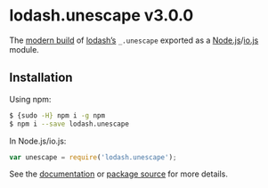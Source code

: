 # lodash.unescape v3.0.0

The [modern build](https://github.com/lodash/lodash/wiki/Build-Differences) of [lodash’s](https://lodash.com/) `_.unescape` exported as a [Node.js](http://nodejs.org/)/[io.js](https://iojs.org/) module.

## Installation

Using npm:

```bash
$ {sudo -H} npm i -g npm
$ npm i --save lodash.unescape
```

In Node.js/io.js:

```js
var unescape = require('lodash.unescape');
```

See the [documentation](https://lodash.com/docs#unescape) or [package source](https://github.com/lodash/lodash/blob/3.0.0-npm-packages/lodash.unescape) for more details.
